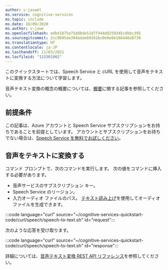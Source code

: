 ```yaml
---
author: v-jaswel
ms.service: cognitive-services
ms.topic: include
ms.date: 10/09/2020
ms.author: v-jawe
ms.openlocfilehash: edb41875e75dd8de51d7f444d8259345c8bbc395
ms.sourcegitcommit: 2cc9695ae394adae60161bc0e6e0e166440a0730
ms.translationtype: HT
ms.contentlocale: ja-JP
ms.lasthandoff: 11/03/2021
ms.locfileid: "131501902"
---
```

このクイックスタートでは、Speech Service と cURL を使用して音声をテキストに変換する方法について学習します。

音声テキスト変換の概念の概要については、[概要](../../../speech-to-text.md)に関する記事を参照してください。

## <a name="prerequisites"></a>前提条件

この記事は、Azure アカウントと Speech Service サブスクリプションをお持ちであることを前提としています。 アカウントとサブスクリプションをお持ちでない場合は、[Speech Service を無料でお試しください](../../../overview.md#try-the-speech-service-for-free)。

## <a name="convert-speech-to-text"></a>音声をテキストに変換する

コマンド プロンプトで、次のコマンドを実行します。 次の値をコマンドに挿入する必要があります。
- 音声サービスのサブスクリプション キー。
- Speech Service のリージョン。
- 入力オーディオ ファイルのパス。 [テキスト読み上げ](../../../get-started-text-to-speech.md)を使用してオーディオ ファイルを生成できます。

:::code language="curl" source="~/cognitive-services-quickstart-code/curl/speech/speech-to-text.sh" id="request":::

次のような応答を受け取ります。

:::code language="curl" source="~/cognitive-services-quickstart-code/curl/speech/speech-to-text.sh" id="response":::

詳細については、[音声テキスト変換 REST API リファレンス](../../../rest-speech-to-text.md)を参照してください。
